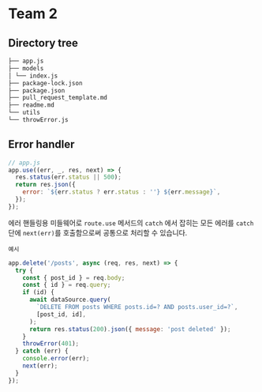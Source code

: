 # Team 2

## Directory tree

```bash
├── app.js
├── models
│ └── index.js
├── package-lock.json
├── package.json
├── pull_request_template.md
├── readme.md
└── utils
└── throwError.js
```

## Error handler

```js
// app.js
app.use((err, _, res, next) => {
  res.status(err.status || 500);
  return res.json({
    error: `${err.status ? err.status : ''} ${err.message}`,
  });
});
```

에러 핸들링용 미들웨어로 `route.use` 메서드의 `catch` 에서 잡히는 모든 에러를 `catch`단에 `next(err)`를 호출함으로써 공통으로 처리할 수 있습니다.

    예시

```js
app.delete('/posts', async (req, res, next) => {
  try {
    const { post_id } = req.body;
    const { id } = req.query;
    if (id) {
      await dataSource.query(
        `DELETE FROM posts WHERE posts.id=? AND posts.user_id=?`,
        [post_id, id],
      );
      return res.status(200).json({ message: 'post deleted' });
    }
    throwError(401);
  } catch (err) {
    console.error(err);
    next(err);
  }
});
```
